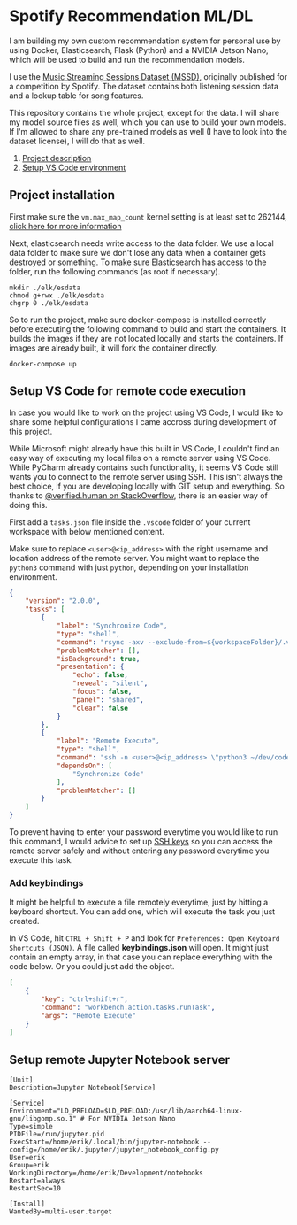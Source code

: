 # Spotify Recommendation ML/DL
I am building my own custom recommendation system for personal use by using Docker, Elasticsearch, Flask (Python) and a NVIDIA Jetson Nano, which will be used to build and run the recommendation models.

I use the [Music Streaming Sessions Dataset (MSSD)](https://arxiv.org/abs/1901.09851), originally published for a competition by Spotify. The dataset contains both listening session data and a lookup table for song features.

This repository contains the whole project, except for the data. I will share my model source files as well, which you can use to build your own models. If I'm allowed to share any pre-trained models as well (I have to look into the dataset license), I will do that as well.

1. [ Project description ](#project-desc)
1. [ Setup VS Code environment ](#setup-vscode)

<a name="project-desc"></a>
## Project installation

First make sure the `vm.max_map_count` kernel setting is at least set to 262144, [click here for more information](https://www.elastic.co/guide/en/elasticsearch/reference/current/docker.html#_set_vm_max_map_count_to_at_least_262144)

Next, elasticsearch needs write access to the data folder. We use a local data folder to make sure we don't lose any data when a container gets destroyed or something. To make sure Elasticsearch has access to the folder, run the following commands (as root if necessary).

```Shell
mkdir ./elk/esdata
chmod g+rwx ./elk/esdata
chgrp 0 ./elk/esdata
```

So to run the project, make sure docker-compose is installed correctly before executing the following command to build and start the containers. It builds the images if they are not located locally and starts the containers. If images are already built, it will fork the container directly.

```Shell
docker-compose up
```

<a name="setup-vscode"></a>
## Setup VS Code for remote code execution
In case you would like to work on the project using VS Code, I would like to share some helpful configurations I came accross during development of this project.

While Microsoft might already have this built in VS Code, I couldn't find an easy way of executing my local files on a remote server using VS Code. While PyCharm already contains such functionality, it seems VS Code still wants you to connect to the remote server using SSH. This isn't always the best choice, if you are developing locally with GIT setup and everything. So thanks to [@verified.human on StackOverflow](https://stackoverflow.com/a/54789809/1843511), there is an easier way of doing this.

First add a `tasks.json` file inside the `.vscode` folder of your current workspace with below mentioned content. 

Make sure to replace `<user>@<ip_address>` with the right username and location address of the remote server. You might want to replace the `python3` command with just `python`, depending on your installation environment.

```JSON
{
    "version": "2.0.0",
    "tasks": [
        {
            "label": "Synchronize Code",
            "type": "shell",
            "command": "rsync -axv --exclude-from=${workspaceFolder}/.vscode/rsync-exclude.lst --max-size=5MB \"${workspaceFolder}\" <user>@<ip_address>:dev/code-sync/",
            "problemMatcher": [],
            "isBackground": true,
            "presentation": {
                "echo": false,
                "reveal": "silent",
                "focus": false,
                "panel": "shared",
                "clear": false
            }
        },
        {
            "label": "Remote Execute",
            "type": "shell",
            "command": "ssh -n <user>@<ip_address> \"python3 ~/dev/code-sync/${workspaceFolderBasename}/${relativeFile}\"",
            "dependsOn": [
                "Synchronize Code"
            ],
            "problemMatcher": []
        }
    ]
}
```

To prevent having to enter your password everytime you would like to run this command, I would advice to set up [SSH keys](https://www.digitalocean.com/community/tutorials/how-to-set-up-ssh-keys-on-ubuntu-1804) so you can access the remote server safely and without entering any password everytime you execute this task.

### Add keybindings
It might be helpful to execute a file remotely everytime, just by hitting a keyboard shortcut. You can add one, which will execute the task you just created.

In VS Code, hit `CTRL + Shift + P` and look for `Preferences: Open Keyboard Shortcuts (JSON)`. A file called **keybindings.json** will open. It might just contain an empty array, in that case you can replace everything with the code below. Or you could just add the object. 

```JSON
[
    {
        "key": "ctrl+shift+r",
        "command": "workbench.action.tasks.runTask",
        "args": "Remote Execute"
    }
]
```

## Setup remote Jupyter Notebook server

```Shell
[Unit]
Description=Jupyter Notebook[Service]

[Service]
Environment="LD_PRELOAD=$LD_PRELOAD:/usr/lib/aarch64-linux-gnu/libgomp.so.1" # For NVIDIA Jetson Nano
Type=simple
PIDFile=/run/jupyter.pid
ExecStart=/home/erik/.local/bin/jupyter-notebook --config=/home/erik/.jupyter/jupyter_notebook_config.py
User=erik
Group=erik
WorkingDirectory=/home/erik/Development/notebooks
Restart=always
RestartSec=10

[Install]
WantedBy=multi-user.target
```